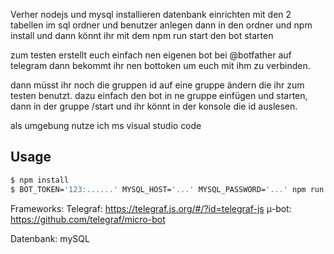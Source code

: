 
Verher nodejs und mysql installieren
datenbank einrichten mit den 2 tabellen im sql ordner und benutzer anlegen
dann in den ordner und npm install und dann könnt ihr mit dem npm run start den bot starten

zum testen erstellt euch einfach nen eigenen bot bei @botfather auf telegram dann bekommt ihr nen bottoken um euch mit ihm zu verbinden.

dann müsst ihr noch die gruppen id auf eine gruppe ändern die ihr zum testen benutzt. dazu einfach den bot in ne gruppe einfügen und starten, dann in der gruppe /start und ihr könnt in der konsole die id auslesen.

als umgebung nutze ich ms visual studio code

## Usage

```sh
$ npm install
$ BOT_TOKEN='123:......' MYSQL_HOST='...' MYSQL_PASSWORD='...' npm run start
```

Frameworks:
Telegraf:   https://telegraf.js.org/#/?id=telegraf-js
μ-bot:      https://github.com/telegraf/micro-bot

Datenbank:  mySQL
